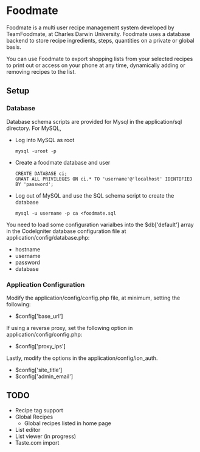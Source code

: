 # Foodmate

Foodmate is a multi user recipe management system developed by TeamFoodmate, at Charles Darwin University. Foodmate uses a database backend to store recipe ingredients, steps, quantities on a private or global basis.

You can use Foodmate to export shopping lists from your selected recipes to print out or access on your phone at any time, dynamically adding or removing recipes to the list.

## Setup

### Database

Database schema scripts are provided for Mysql in the application/sql directory. For MySQL,
- Log into MySQL as root
  ```
  mysql -uroot -p
  ```
- Create a foodmate database and user
  ```
  CREATE DATABASE ci;
  GRANT ALL PRIVILEGES ON ci.* TO 'username'@'localhost' IDENTIFIED BY 'password';
  ```
- Log out of MySQL and use the SQL schema script to create the database
  ```
  mysql -u username -p ca <foodmate.sql
  ```

You need to load some configuration varialbes into the $db['default'] array in the CodeIgniter database configuration file at application/config/database.php:
- hostname
- username
- password
- database

### Application Configuration

Modify the application/config/config.php file, at minimum, setting the following:
- $config['base_url']

If using a reverse proxy, set the following option in application/config/config.php:
- $config['proxy_ips']

Lastly, modify the options in the application/config/ion_auth.
- $config['site_title']  
- $config['admin_email']

## TODO

- Recipe tag support
- Global Recipes  
  - Global recipes listed in home page  
- List editor
- List viewer (in progress)
- Taste.com import
